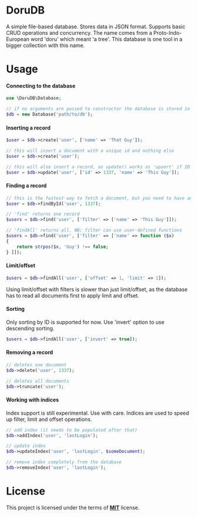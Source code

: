 # DoruDB
A simple file-based database. Stores data in JSON format. Supports basic CRUD operations and concurrency.
The name comes from a Proto-Indo-European word 'doru' which meant 'a tree'. This database is one tool in a
bigger collection with this name.

# Usage
#### Connecting to the database
```php
use \DoruDB\Database;

// if no arguments are passed to constructor the database is stored in 'db' folder
$db = new Database('path/to/db');
```

#### Inserting a record
```php
$user = $db->create('user', ['name' => 'That Guy']);

// this will insert a document with a unique id and nothing else
$user = $db->create('user');

// this will also insert a record, as update() works as 'upsert' if ID is given
$user = $db->update('user', ['id' => 1337, 'name' => 'This Guy']);
```

#### Finding a record
```php
// this is the fastest way to fetch a document, but you need to have an ID
$user = $db->findById('user', 1337);

// 'find' returns one record
$users = $db->find('user', ['filter' => ['name' => 'This Guy']]);

// 'findAll' returns all. NB: filter can use user-defined functions
$users = $db->find('user', ['filter' => ['name' => function ($x)
{ 
    return strpos($x, 'Guy') !== false;
} ]]);
```

#### Limit/offset
```php
$users = $db->findAll('user', ['offset' => 1, 'limit' => 1]);
```

Using limit/offset with filters is slower than just limit/offset, as the database has to read all documents first
to apply limit and offset.


#### Sorting
Only sorting by ID is supported for now. Use 'invert' option to use descending sorting.

```php
$users = $db->findAll('user', ['invert' => true]);
```

#### Removing a record
```php
// deletes one document
$db->delete('user', 1337);

// deletes all documents
$db->truncate('user');
```

#### Working with indices
Index support is still experimental. Use with care. Indices are used to speed up filter, limit and offset operations.

```php
// add index (it needs to be populated after that)
$db->addIndex('user', 'lastLogin');

// update index
$db->updateIndex('user', 'lastLogin', $someDocument);

// remove index completely from the database
$db->removeIndex('user', 'lastLogin');
```

# License
This project is licensed under the terms of [**MIT**](https://github.com/punarinta/doru-db/blob/master/LICENSE) license.
